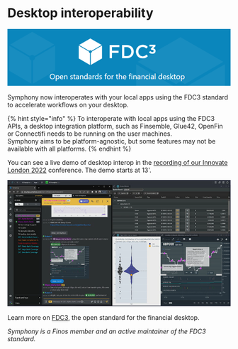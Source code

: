 # Desktop interoperability

![](<../../.gitbook/assets/image (46).png>)

Symphony now interoperates with your local apps using the FDC3 standard to accelerate workflows on your desktop.

{% hint style="info" %}
To interoperate with local apps using the FDC3 APIs, a desktop integration platform, such as Finsemble, Glue42, OpenFin or Connectifi needs to be running on the user machines.\
Symphony aims to be platform-agnostic, but some features may not be available with all platforms.
{% endhint %}



You can see a live demo of desktop interop in the [recording of our Innovate London 2022](https://innovate.symphony.com/videos/3447) conference. The demo starts at 13'.

![Innovate London 2022](<../../.gitbook/assets/image (43).png>)

Learn more on [FDC3](https://fdc3.finos.org/), the open standard for the financial desktop.

_Symphony is a Finos member and an active maintainer of the FDC3 standard._

